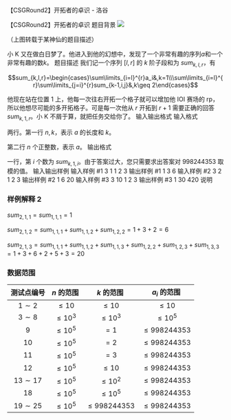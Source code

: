 



【CSGRound2】开拓者的卓识 - 洛谷














【CSGRound2】开拓者的卓识
题目背景
![](https://cdn.luogu.com.cn/upload/image_hosting/s6ozu5pj.png)

（上图转载于某神仙的题目描述）

小 K 又在做白日梦了。他进入到他的幻想中，发现了一个非常有趣的序列$a$和一个非常有趣的数$k$。
题目描述
我们记一个序列 $[l,r]$ 的 $k$ 阶子段和为 $sum_{k,l,r}$，有

$$sum_{k,l,r}=\begin{cases}\sum\limits_{i=l}^{r}a_i&,k=1\\\sum\limits_{i=l}^{r}\sum\limits_{j=i}^{r}sum_{k-1,i,j}&,k\geq 2\end{cases}$$

他现在站在位置 $1$ 上，他每一次往右开拓一个格子就可以增加他 IOI 赛场的 rp，所以他想尽可能的多开拓格子。可是每一次他从 $r$ 开拓到 $r+1$ 需要正确的回答 $sum_{k,1,r}$。小 K 不屑于算，就把任务交给你了。
输入输出格式
输入格式

两行。第一行 $n,k$，表示 $a$ 的长度和 $k$。

第二行 $n$ 个正整数，表示 $a$。
输出格式

一行，第 $i$ 个数为 $sum_{k,1,i}$。由于答案过大，您只需要求出答案对 $998244353$ 取模的值。
输入输出样例
输入样例 #1
3 1
1 2 3
输出样例 #1
1 3 6
输入样例 #2
3 2
1 2 3
输出样例 #2
1 6 20
输入样例 #3
3 10
1 2 3
输出样例 #3
1 30 420
说明
### 样例解释 2

$sum_{2,1,1}=sum_{1,1,1}=1$

$sum_{2,1,2}=sum_{1,1,1}+sum_{1,1,2}+sum_{1,2,2}=1+3+2=6$

$sum_{2,1,3}=sum_{1,1,1}+sum_{1,1,2}+sum_{1,1,3}+sum_{1,2,2}+sum_{1,2,3}+sum_{1,3,3}=1+3+6+2+5+3=20$

### 数据范围

| 测试点编号 |  $n$ 的范围 |  $k$ 的范围 |  $a_i$ 的范围 |
| :-: | :-: | :-: | :-: |
|  $1\sim 2$ |  $\le 10$ |  $\le 10$ |  $\le 10$ |
|  $3\sim 8$ |  $\le 10^3$ |  $\le 10^3$ |  $\le 10^5$ |
|  $9$ |  $\le 10^5$ |  $=1$ |  $\le 998244353$ | 
|  $10$ |  $\le 10^5$ |  $=2$ |  $\le 998244353$ |
|  $11$ |  $\le 10^5$ |  $=3$ |  $\le 998244353$ |
|  $12$ |  $\le 10^5$ |  $\le 10$ |  $\le 998244353$ |
|  $13\sim 17$ |  $\le 10^5$ |  $\le 10^2$ |  $\le 998244353$ |
|  $18$ |  $\le 10^5$ |  $\le 10^5$ |  $\le 998244353$ |
|  $19\sim 25$ |  $\le 10^5$ |  $\le 998244353$ |  $\le 998244353$ |







